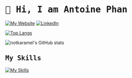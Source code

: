 <h1 style="font-family:monospace"> 👋 Hi, I am Antoine Phan </h1>

[![My Website](https://img.shields.io/badge/my%20website-antoinephan.me-brightgreen?style=for-the-badge)](https://antoinephan.me)
[![LinkedIn](https://img.shields.io/badge/LinkedIn-Antoine%20Phan-blue?style=for-the-badge)](https://www.linkedin.com/in/antoinephan/)

[![Top Langs](https://github-readme-stats.vercel.app/api/top-langs/?username=notkaramel&layout=compact&theme=tokyonight&langs_count=10)](https://github.com/anuraghazra/github-readme-stats)

![notkaramel's GitHub stats](https://github-readme-stats.vercel.app/api?username=notkaramel&show_icons=true&theme=tokyonight&count_private=true)

<h2 style="font-family:monospace"> My Skills </h2>

[![My Skills](https://skillicons.dev/icons?i=c,cpp,bash,java,py,react,js,css,html,git,vim,sass,raspberrypi,linux,pr,ai,ps,ableton&perline=9)](https://skillicons.dev)


<!-- ![](https://github-readme-streak-stats.herokuapp.com/?user=notkaramel&theme=tokyonight&hide_border=false) -->


<!-- 
<h3> General Purpose Programming </h3>
<div class="container">
<img style="height:3rem; background:#ffffff; border-radius: 24%; padding: 0.6rem; border-shadow: 2rem white solid;"
 src="https://cdn.jsdelivr.net/gh/devicons/devicon/icons/c/c-original.svg" />
<img style="height:3rem; background:#ffffff; border-radius: 24%; padding: 0.6rem; border-shadow: 2rem white solid;"
 src="https://cdn.jsdelivr.net/gh/devicons/devicon/icons/cplusplus/cplusplus-original.svg" />  
<img style="height:3rem; background:#ffffff; border-radius: 24%; padding: 0.6rem; border-shadow: 2rem white solid;"
 src="https://cdn.jsdelivr.net/gh/devicons/devicon/icons/java/java-original.svg"/>
</div>

<h3 class="title"> Work Flow </h3>
<div class=container> 
<img style="height:3rem; background:#ffffff; border-radius: 24%; padding: 0.6rem; border-shadow: 2rem white solid;"
 src="https://cdn.jsdelivr.net/gh/devicons/devicon/icons/git/git-plain.svg" />
<img style="height:3rem; background:#ffffff; border-radius: 24%; padding: 0.6rem; border-shadow: 2rem white solid;"
 src="https://cdn.jsdelivr.net/gh/devicons/devicon/icons/github/github-original.svg" />
<img style="height:3rem; background:#ffffff; border-radius: 24%; padding: 0.6rem; border-shadow: 2rem white solid;"
 src="https://cdn.jsdelivr.net/gh/devicons/devicon/icons/trello/trello-plain.svg" />
</div>

### Data Science/Machine Learning
<div class=container>
<img style="height:3rem; background:#ffffff; border-radius: 24%; padding: 0.6rem; border-shadow: 2rem white solid;"
 src="https://cdn.jsdelivr.net/gh/devicons/devicon/icons/python/python-original.svg" />
<img style="height:3rem; background:#ffffff; border-radius: 24%; padding: 0.6rem; border-shadow: 2rem white solid;"
 alt=numpy src="https://cdn.jsdelivr.net/gh/devicons/devicon/icons/numpy/numpy-original.svg"/>      
<img style="height:3rem; background:#ffffff; border-radius: 24%; padding: 0.6rem; border-shadow: 2rem white solid;"
 src="https://cdn.jsdelivr.net/gh/devicons/devicon/icons/jupyter/jupyter-original.svg" />
<img style="height:3rem; background:#ffffff; border-radius: 24%; padding: 0.6rem; border-shadow: 2rem white solid;"
 src="https://cdn.jsdelivr.net/gh/devicons/devicon/icons/pytorch/pytorch-original.svg" />
<img style="height:3rem; background:#ffffff; border-radius: 24%; padding: 0.6rem; border-shadow: 2rem white solid;"
 src="https://cdn.jsdelivr.net/gh/devicons/devicon/icons/tensorflow/tensorflow-original.svg" />                 
<img style="height:3rem; background:#ffffff; border-radius: 24%; padding: 0.6rem; border-shadow: 2rem white solid;"
 src="https://cdn.jsdelivr.net/gh/devicons/devicon/icons/pandas/pandas-original.svg" />
</div>

### System tools
<div class=container>
<img style="height:3rem; background:#ffffff; border-radius: 24%; padding: 0.6rem; border-shadow: 2rem white solid;"
 src="https://cdn.jsdelivr.net/gh/devicons/devicon/icons/bash/bash-original.svg"/>
<img style="height:3rem; background:#ffffff; border-radius: 24%; padding: 0.6rem; border-shadow: 2rem white solid;"
 src="https://cdn.jsdelivr.net/gh/devicons/devicon/icons/raspberrypi/raspberrypi-original.svg" />
<img style="height:3rem; background:#ffffff; border-radius: 24%; padding: 0.6rem; border-shadow: 2rem white solid;"
 src="https://cdn.jsdelivr.net/gh/devicons/devicon/icons/arduino/arduino-original.svg" />      
</div>

### Front-end web developement
<div class="container">
<img style="height:3rem; background:#ffffff; border-radius: 24%; padding: 0.6rem; border-shadow: 2rem white solid;"
 src="https://cdn.jsdelivr.net/gh/devicons/devicon/icons/react/react-original.svg" />
<img style="height:3rem; background:#ffffff; border-radius: 24%; padding: 0.6rem; border-shadow: 2rem white solid;"
 src="https://cdn.jsdelivr.net/gh/devicons/devicon/icons/sass/sass-original.svg" />
<img style="height:3rem; background:#ffffff; border-radius: 24%; padding: 0.6rem; border-shadow: 2rem white solid;"
 src="https://cdn.jsdelivr.net/gh/devicons/devicon/icons/javascript/javascript-original.svg" />
<img style="height:3rem; background:#ffffff; border-radius: 24%; padding: 0.6rem; border-shadow: 2rem white solid;"
 src="https://cdn.jsdelivr.net/gh/devicons/devicon/icons/html5/html5-original.svg" />
<img style="height:3rem; background:#ffffff; border-radius: 24%; padding: 0.6rem; border-shadow: 2rem white solid;"
 src="https://cdn.jsdelivr.net/gh/devicons/devicon/icons/css3/css3-original.svg" />

</div>

### Other
<div class=container>
<img style="height:3rem; background:#ffffff; border-radius: 24%; padding: 0.6rem; border-shadow: 2rem white solid;"
 src="https://cdn.jsdelivr.net/gh/devicons/devicon/icons/illustrator/illustrator-plain.svg" />
<img style="height:3rem; background:#ffffff; border-radius: 24%; padding: 0.6rem; border-shadow: 2rem white solid;"
 src="https://cdn.jsdelivr.net/gh/devicons/devicon/icons/premierepro/premierepro-plain.svg" />   
</div> -->

                   



<!--
**notkaramel/notkaramel** is a ✨ _special_ ✨ repository because its `README.md` (this file) appears on your GitHub profile.

Here are some ideas to get you started:

- 🔭 I’m currently working on ...
- 🌱 I’m currently learning ...
- 👯 I’m looking to collaborate on ...
- 🤔 I’m looking for help with ...
- 💬 Ask me about ...
- 📫 How to reach me: ...
- 😄 Pronouns: ...
- ⚡ Fun fact: ...
-->
